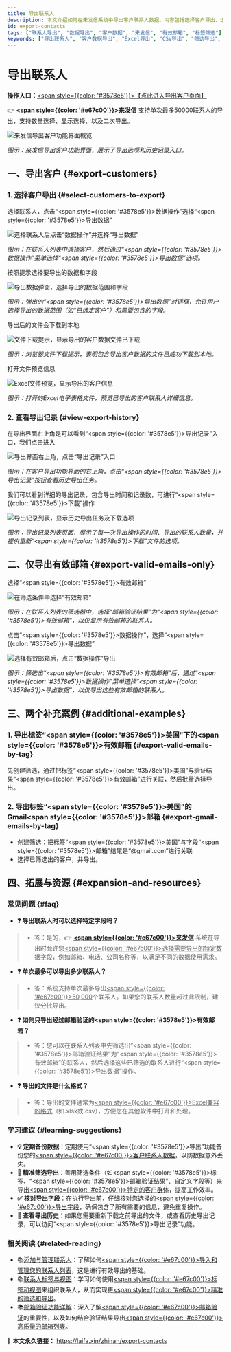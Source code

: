 ```yaml
---
title: 导出联系人
description: 本文介绍如何在来发信系统中导出客户联系人数据。内容包括选择客户导出、选择导出字段、查看导出记录、仅导出有效邮箱，以及通过筛选条件（如标签、邮箱后缀）导出特定客户群的操作方法。
id: export-contacts
tags: ["联系人导出", "数据导出", "客户数据", "来发信", "有效邮箱", "标签筛选"]
keywords: ["导出联系人", "客户数据导出", "Excel导出", "CSV导出", "筛选导出", "有效邮箱导出", "来发信教程"]
---
```


# 导出联系人

**操作入口：**[<span style={{color: '#3578e5'}}>【点此进入导出客户页面】</span>](https://www.laifa.xin/web-daorulishi-import-history)

👉 [**<span style={{color: '#e67c00'}}>来发信</span>**](https://laifaxin.com) 支持单次最多50000联系人的导出，支持数量选择、显示选择、以及二次导出。

![来发信导出客户功能界面概览](https://cos.files.maozhishi.com/public/attachments/xsj/1664451416039.png)

_图示：来发信导出客户功能界面，展示了导出选项和历史记录入口。_

## 一、导出客户 {#export-customers}

### 1. 选择客户导出 {#select-customers-to-export}

选择联系人，点击“<span style={{color: '#3578e5'}}>数据操作</span>”选择“<span style={{color: '#3578e5'}}>导出数据</span>”

![选择联系人后点击“数据操作”并选择“导出数据”](https://cos.files.maozhishi.com/public/attachments/xsj/1664451416053.png)

_图示：在联系人列表中选择客户，然后通过“<span style={{color: '#3578e5'}}>数据操作</span>”菜单选择“<span style={{color: '#3578e5'}}>导出数据</span>”选项。_

按照提示选择要导出的数据和字段

![导出数据弹窗，选择导出的数据范围和字段](https://cos.files.maozhishi.com/public/attachments/xsj/1664451416049.png)

_图示：弹出的“<span style={{color: '#3578e5'}}>导出数据</span>”对话框，允许用户选择导出的数据范围（如“已选定客户”）和需要包含的字段。_

导出后的文件会下载到本地

![文件下载提示，显示导出的客户数据文件已下载](https://cos.files.maozhishi.com/public/attachments/xsj/1664451416050.png)

_图示：浏览器文件下载提示，表明包含导出客户数据的文件已成功下载到本地。_

打开文件预览信息

![Excel文件预览，显示导出的客户信息](https://cos.files.maozhishi.com/public/attachments/xsj/1664451416051.png)

_图示：打开的Excel电子表格文件，预览已导出的客户联系人详细信息。_

### 2. 查看导出记录 {#view-export-history}

在导出界面右上角是可以看到“<span style={{color: '#3578e5'}}>导出记录</span>”入口，我们点击进入

![导出界面右上角，点击“导出记录”入口](https://cos.files.maozhishi.com/public/attachments/xsj/1664451416052.png)

_图示：在客户导出功能界面的右上角，点击“<span style={{color: '#3578e5'}}>导出记录</span>”按钮查看历史导出任务。_

我们可以看到详细的导出记录，包含导出时间和记录数，可进行“<span style={{color: '#3578e5'}}>下载</span>”操作

![导出记录列表，显示历史导出任务及下载选项](https://cos.files.maozhishi.com/public/attachments/xsj/1664451416059.png)

_图示：导出记录列表页面，展示了每一次导出操作的时间、导出的联系人数量，并提供重新“<span style={{color: '#3578e5'}}>下载</span>”文件的选项。_

## 二、仅导出有效邮箱 {#export-valid-emails-only}

选择“<span style={{color: '#3578e5'}}>有效邮箱</span>”

![在筛选条件中选择“有效邮箱”](https://cos.files.maozhishi.com/public/attachments/xsj/1664451416060.png)

_图示：在联系人列表的筛选器中，选择“邮箱验证结果”为“<span style={{color: '#3578e5'}}>有效邮箱</span>”，以仅显示有效邮箱的联系人。_

点击“<span style={{color: '#3578e5'}}>数据操作</span>”，选择“<span style={{color: '#3578e5'}}>导出数据</span>”

![选择有效邮箱后，点击“数据操作”导出](https://cos.files.maozhishi.com/public/attachments/xsj/1664451416067.png)

_图示：筛选出“<span style={{color: '#3578e5'}}>有效邮箱</span>”后，通过“<span style={{color: '#3578e5'}}>数据操作</span>”菜单选择“<span style={{color: '#3578e5'}}>导出数据</span>”，以仅导出这些有效邮箱的联系人。_

## 三、两个补充案例 {#additional-examples}

### 1. 导出标签“<span style={{color: '#3578e5'}}>美国</span>”下的<span style={{color: '#3578e5'}}>有效邮箱</span> {#export-valid-emails-by-tag}

先创建筛选，通过把标签“<span style={{color: '#3578e5'}}>美国</span>”与验证结果“<span style={{color: '#3578e5'}}>有效邮箱</span>”进行关联，然后批量选择导出。

### 2. 导出标签“<span style={{color: '#3578e5'}}>美国</span>”的Gmail<span style={{color: '#3578e5'}}>邮箱</span> {#export-gmail-emails-by-tag}

- 创建筛选：把标签“<span style={{color: '#3578e5'}}>美国</span>”与字段“<span style={{color: '#3578e5'}}>邮箱</span>”结尾是“@gmail.com”进行关联
- 选择已筛选出的客户，并导出。

## 四、拓展与资源 {#expansion-and-resources}

### 常见问题 {#faq}

- **❓ 导出联系人时可以选择特定字段吗？**
> - 答：是的，👉 [**<span style={{color: '#e67c00'}}>来发信</span>**](https://laifaxin.com) 系统在导出时允许您<u><span style={{color: '#e67c00'}}>选择需要导出的特定数据字段</span></u>，例如邮箱、电话、公司名称等，以满足不同的数据使用需求。

- **❓ 单次最多可以导出多少联系人？**
> - 答：系统支持单次最多导出<u><span style={{color: '#e67c00'}}>50,000</span></u>个联系人。如果您的联系人数量超过此限制，建议分批导出。

- **❓ 如何只导出经过邮箱验证的<span style={{color: '#3578e5'}}>有效邮箱</span>？**
> - 答：您可以在联系人列表中先筛选出“<span style={{color: '#3578e5'}}>邮箱验证结果</span>”为“<span style={{color: '#3578e5'}}>有效邮箱</span>”的联系人，然后选择这些已筛选的联系人进行“<span style={{color: '#3578e5'}}>导出数据</span>”操作。

- **❓ 导出的文件是什么格式？**
> - 答：导出的文件通常为<u><span style={{color: '#e67c00'}}>Excel兼容的格式</span></u>（如.xlsx或.csv），方便您在其他软件中打开和处理。

### 学习建议 {#learning-suggestions}

- **💡 定期备份数据**：定期使用“<span style={{color: '#3578e5'}}>导出</span>”功能备份您的<u><span style={{color: '#e67c00'}}>客户联系人数据</span></u>，以防数据意外丢失。
- **🎯 精准筛选导出**：善用筛选条件（如<span style={{color: '#3578e5'}}>标签</span>、“<span style={{color: '#3578e5'}}>邮箱验证结果</span>”、自定义字段等）来导出<u><span style={{color: '#e67c00'}}>特定的客户群体</span></u>，提高工作效率。
- **✅ 核对导出字段**：在执行导出前，仔细核对您选择的<u><span style={{color: '#e67c00'}}>导出字段</span></u>，确保包含了所有需要的信息，避免重复操作。
- **📖 查看导出历史**：如果您需要重新下载之前导出的文件，或查看历史导出记录，可以访问“<span style={{color: '#3578e5'}}>导出记录</span>”功能。

### 相关阅读 {#related-reading}

- 📚[添加与管理联系人](./add-contacts)：了解如何<u><span style={{color: '#e67c00'}}>导入和管理您的联系人列表</span></u>，这是进行有效导出的基础。
- 📚[联系人标签与视图](./contacts-tags-views)：学习如何使用<u><span style={{color: '#e67c00'}}>标签和视图</span></u>来组织联系人，从而实现更<u><span style={{color: '#e67c00'}}>精准的筛选和导出</span></u>。
- 📚[邮箱验证功能详解](./email-verification)：深入了解<u><span style={{color: '#e67c00'}}>邮箱验证</span></u>的重要性，以及如何结合验证结果导出<u><span style={{color: '#e67c00'}}>高质量的邮箱列表</span></u>。

🔗 **本文永久链接：** https://laifa.xin/zhinan/export-contacts